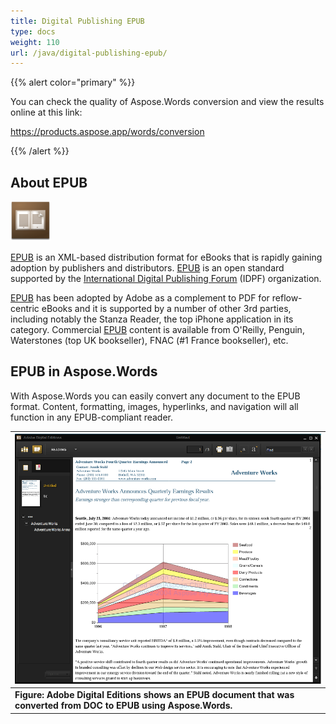```yaml
---
title: Digital Publishing EPUB
type: docs
weight: 110
url: /java/digital-publishing-epub/
---
```


{{% alert color="primary" %}} 

You can check the quality of Aspose.Words conversion and view the results online at this link:

<https://products.aspose.app/words/conversion>

{{% /alert %}} 


## **About EPUB**
![todo:image_alt_text](digital-publishing-epub_1.png)

[EPUB](https://wiki.fileformat.com/ebook/epub/) is an XML-based distribution format for eBooks that is rapidly gaining adoption by publishers and distributors. [EPUB](https://wiki.fileformat.com/ebook/epub/) is an open standard supported by the [International Digital Publishing Forum](http://idpf.org/) (IDPF) organization.

[EPUB](https://wiki.fileformat.com/ebook/epub/) has been adopted by Adobe as a complement to PDF for reflow-centric eBooks and it is supported by a number of other 3rd parties, including notably the Stanza Reader, the top iPhone application in its category. Commercial [EPUB](https://wiki.fileformat.com/ebook/epub/) content is available from O'Reilly, Penguin, Waterstones (top UK bookseller), FNAC (#1 France bookseller), etc.


## **EPUB in Aspose.Words**
With Aspose.Words you can easily convert any document to the EPUB format. Content, formatting, images, hyperlinks, and navigation will all function in any EPUB-compliant reader.

|![todo:image_alt_text](digital-publishing-epub_2.png)|
| :- |
|**Figure: Adobe Digital Editions shows an EPUB document that was converted from DOC to EPUB using Aspose.Words.**|

